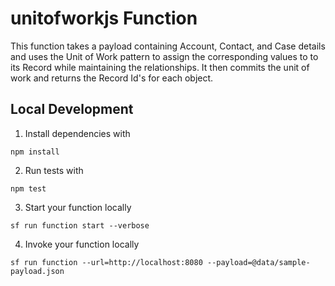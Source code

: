 # unitofworkjs Function

This function takes a payload containing Account, Contact, and Case details and uses the Unit of Work pattern to assign the corresponding values to to its Record while maintaining the relationships. It then commits the unit of work and returns the Record Id's for each object.

## Local Development

1. Install dependencies with

```
npm install
```

2. Run tests with

```
npm test
```

3. Start your function locally

```
sf run function start --verbose
```

4. Invoke your function locally

```
sf run function --url=http://localhost:8080 --payload=@data/sample-payload.json
```
